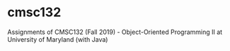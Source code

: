 # cmsc132
Assignments of CMSC132 (Fall 2019) - Object-Oriented Programming II at University of Maryland (with Java)
